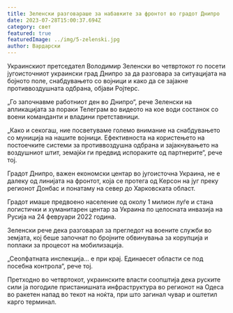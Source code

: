 ```yaml
---
title: Зеленски разговараше за набавките за фронтот во градот Днипро
date: 2023-07-28T15:00:37.694Z
category: свет
featured: true
featuredImage: ../img/5-zelenski.jpg
author: Вардарски
---
```

Украинскиот претседател Володимир Зеленски во четвртокот го посети југоисточниот украински град Днипро за да разговара за ситуацијата на бојното поле, снабдувањето со војници и како да се зајакне противвоздушната одбрана, објави Ројтерс.

„Го започнавме работниот ден во Днипро“, рече Зеленски на апликацијата за пораки Телеграм во видеото на кое води состанок со воени команданти и владини претставници.

„Како и секогаш, ние посветуваме големо внимание на снабдувањето со муниција на нашите војници. Ефективноста на користењето на постоечките системи за противвоздушна одбрана и зајакнувањето на воздушниот штит, земајќи ги предвид испораките од партнерите“, рече тој.

Градот Днипро, важен економски центар во југоисточна Украина, не е далеку од линијата на фронтот, која се протега од Керсон на југ преку регионот Донбас и понатаму на север до Харковската област.

Градот имаше предвоено население од околу 1 милион луѓе и стана логистички и хуманитарен центар за Украина по целосната инвазија на Русија на 24 февруари 2022 година.

Зеленски рече дека разговарал за прегледот на воените служби во земјата, кој беше започнат по бројните обвинувања за корупција и поплаки за процесот на мобилизација.

„Сеопфатната инспекција... е при крај. Единаесет области се под посебна контрола“, рече тој.

Претходно во четвртокот, украинските власти соопштија дека руските сили ја погодиле пристанишната инфраструктура во регионот на Одеса во ракетен напад во текот на ноќта, при што загинал чувар и оштетил карго терминал.